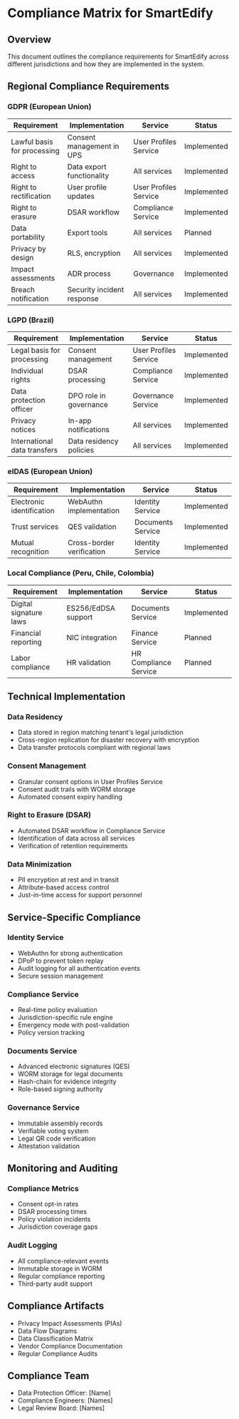 # Compliance Matrix for SmartEdify

## Overview
This document outlines the compliance requirements for SmartEdify across different jurisdictions and how they are implemented in the system.

## Regional Compliance Requirements

### GDPR (European Union)
| Requirement | Implementation | Service | Status |
|-------------|----------------|---------|---------|
| Lawful basis for processing | Consent management in UPS | User Profiles Service | Implemented |
| Right to access | Data export functionality | All services | Implemented |
| Right to rectification | User profile updates | User Profiles Service | Implemented |
| Right to erasure | DSAR workflow | Compliance Service | Implemented |
| Data portability | Export tools | All services | Planned |
| Privacy by design | RLS, encryption | All services | Implemented |
| Impact assessments | ADR process | Governance | Implemented |
| Breach notification | Security incident response | All services | Implemented |

### LGPD (Brazil)
| Requirement | Implementation | Service | Status |
|-------------|----------------|---------|---------|
| Legal basis for processing | Consent management | User Profiles Service | Implemented |
| Individual rights | DSAR processing | Compliance Service | Implemented |
| Data protection officer | DPO role in governance | Governance Service | Implemented |
| Privacy notices | In-app notifications | All services | Implemented |
| International data transfers | Data residency policies | All services | Implemented |

### eIDAS (European Union)
| Requirement | Implementation | Service | Status |
|-------------|----------------|---------|---------|
| Electronic identification | WebAuthn implementation | Identity Service | Implemented |
| Trust services | QES validation | Documents Service | Implemented |
| Mutual recognition | Cross-border verification | Identity Service | Implemented |

### Local Compliance (Peru, Chile, Colombia)
| Requirement | Implementation | Service | Status |
|-------------|----------------|---------|---------|
| Digital signature laws | ES256/EdDSA support | Documents Service | Implemented |
| Financial reporting | NIC integration | Finance Service | Planned |
| Labor compliance | HR validation | HR Compliance Service | Planned |

## Technical Implementation

### Data Residency
- Data stored in region matching tenant's legal jurisdiction
- Cross-region replication for disaster recovery with encryption
- Data transfer protocols compliant with regional laws

### Consent Management
- Granular consent options in User Profiles Service
- Consent audit trails with WORM storage
- Automated consent expiry handling

### Right to Erasure (DSAR)
- Automated DSAR workflow in Compliance Service
- Identification of data across all services
- Verification of retention requirements

### Data Minimization
- PII encryption at rest and in transit
- Attribute-based access control
- Just-in-time access for support personnel

## Service-Specific Compliance

### Identity Service
- WebAuthn for strong authentication
- DPoP to prevent token replay
- Audit logging for all authentication events
- Secure session management

### Compliance Service
- Real-time policy evaluation
- Jurisdiction-specific rule engine
- Emergency mode with post-validation
- Policy version tracking

### Documents Service
- Advanced electronic signatures (QES)
- WORM storage for legal documents
- Hash-chain for evidence integrity
- Role-based signing authority

### Governance Service
- Immutable assembly records
- Verifiable voting system
- Legal QR code verification
- Attestation validation

## Monitoring and Auditing

### Compliance Metrics
- Consent opt-in rates
- DSAR processing times
- Policy violation incidents
- Jurisdiction coverage gaps

### Audit Logging
- All compliance-relevant events
- Immutable storage in WORM
- Regular compliance reporting
- Third-party audit support

## Compliance Artifacts
- Privacy Impact Assessments (PIAs)
- Data Flow Diagrams
- Data Classification Matrix
- Vendor Compliance Documentation
- Regular Compliance Audits

## Compliance Team
- Data Protection Officer: [Name]
- Compliance Engineers: [Names]
- Legal Review Board: [Names]